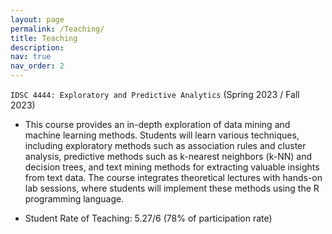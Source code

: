 ```yaml
---
layout: page
permalink: /Teaching/
title: Teaching
description:
nav: true
nav_order: 2
---
```


`IDSC 4444: Exploratory and Predictive Analytics` (Spring 2023 / Fall 2023)

- This course provides an in-depth exploration of data mining and machine learning methods. Students will learn various techniques, including exploratory methods such as association rules and cluster analysis, predictive methods such as k-nearest neighbors (k-NN) and decision trees, and text mining methods for extracting valuable insights from text data. The course integrates theoretical lectures with hands-on lab sessions, where students will implement these methods using the R programming language.

- Student Rate of Teaching: 5.27/6 (78% of participation rate)